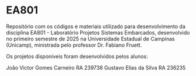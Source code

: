 # EA801

Repositório com os códigos e materiais utilizado para desenvolvimento da disciplina EA801 - Laboratório Projetos Sistemas Embarcados, desenvolvido no primeiro semestre de 2025 na Universidade Estadual de Campinas (Unicamp), ministrada pelo professor Dr. Fabiano Fruett.

Os projetos disponíveis foram desenvolvidos pelos alunos:

João Victor Gomes Carneiro RA 239738
Gustavo Elias da Silva RA 236235
